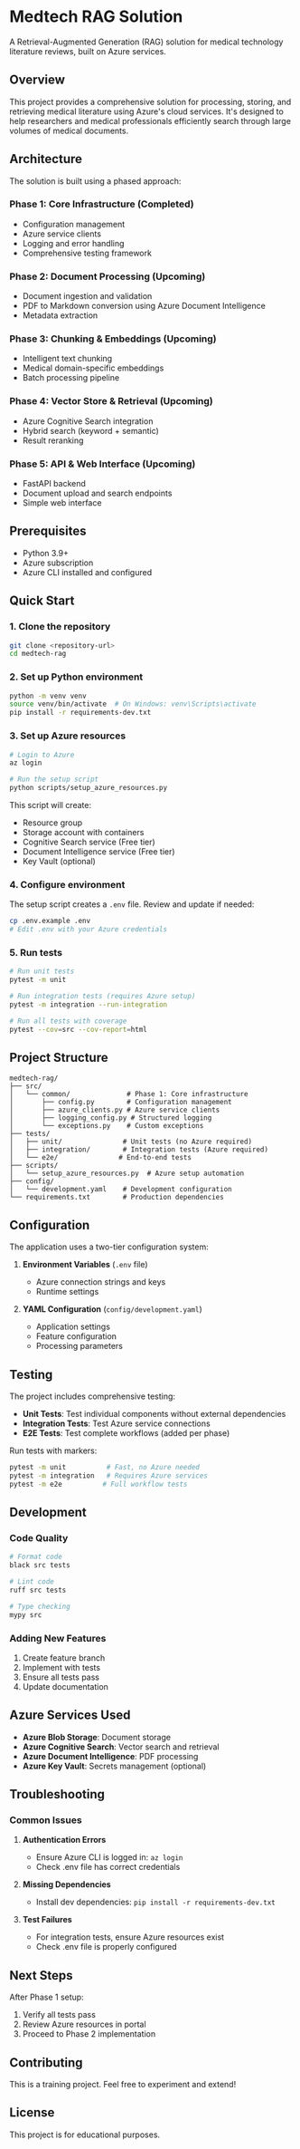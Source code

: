 # Medtech RAG Solution

A Retrieval-Augmented Generation (RAG) solution for medical technology literature reviews, built on Azure services.

## Overview

This project provides a comprehensive solution for processing, storing, and retrieving medical literature using Azure's cloud services. It's designed to help researchers and medical professionals efficiently search through large volumes of medical documents.

## Architecture

The solution is built using a phased approach:

### Phase 1: Core Infrastructure (Completed)
- Configuration management
- Azure service clients
- Logging and error handling
- Comprehensive testing framework

### Phase 2: Document Processing (Upcoming)
- Document ingestion and validation
- PDF to Markdown conversion using Azure Document Intelligence
- Metadata extraction

### Phase 3: Chunking & Embeddings (Upcoming)
- Intelligent text chunking
- Medical domain-specific embeddings
- Batch processing pipeline

### Phase 4: Vector Store & Retrieval (Upcoming)
- Azure Cognitive Search integration
- Hybrid search (keyword + semantic)
- Result reranking

### Phase 5: API & Web Interface (Upcoming)
- FastAPI backend
- Document upload and search endpoints
- Simple web interface

## Prerequisites

- Python 3.9+
- Azure subscription
- Azure CLI installed and configured

## Quick Start

### 1. Clone the repository
```bash
git clone <repository-url>
cd medtech-rag
```

### 2. Set up Python environment
```bash
python -m venv venv
source venv/bin/activate  # On Windows: venv\Scripts\activate
pip install -r requirements-dev.txt
```

### 3. Set up Azure resources
```bash
# Login to Azure
az login

# Run the setup script
python scripts/setup_azure_resources.py
```

This script will create:
- Resource group
- Storage account with containers
- Cognitive Search service (Free tier)
- Document Intelligence service (Free tier)
- Key Vault (optional)

### 4. Configure environment
The setup script creates a `.env` file. Review and update if needed:
```bash
cp .env.example .env
# Edit .env with your Azure credentials
```

### 5. Run tests
```bash
# Run unit tests
pytest -m unit

# Run integration tests (requires Azure setup)
pytest -m integration --run-integration

# Run all tests with coverage
pytest --cov=src --cov-report=html
```

## Project Structure

```
medtech-rag/
├── src/
│   └── common/              # Phase 1: Core infrastructure
│       ├── config.py        # Configuration management
│       ├── azure_clients.py # Azure service clients
│       ├── logging_config.py # Structured logging
│       └── exceptions.py    # Custom exceptions
├── tests/
│   ├── unit/               # Unit tests (no Azure required)
│   ├── integration/        # Integration tests (Azure required)
│   └── e2e/               # End-to-end tests
├── scripts/
│   └── setup_azure_resources.py  # Azure setup automation
├── config/
│   └── development.yaml    # Development configuration
└── requirements.txt        # Production dependencies
```

## Configuration

The application uses a two-tier configuration system:

1. **Environment Variables** (`.env` file)
   - Azure connection strings and keys
   - Runtime settings

2. **YAML Configuration** (`config/development.yaml`)
   - Application settings
   - Feature configuration
   - Processing parameters

## Testing

The project includes comprehensive testing:

- **Unit Tests**: Test individual components without external dependencies
- **Integration Tests**: Test Azure service connections
- **E2E Tests**: Test complete workflows (added per phase)

Run tests with markers:
```bash
pytest -m unit          # Fast, no Azure needed
pytest -m integration   # Requires Azure services
pytest -m e2e          # Full workflow tests
```

## Development

### Code Quality
```bash
# Format code
black src tests

# Lint code
ruff src tests

# Type checking
mypy src
```

### Adding New Features
1. Create feature branch
2. Implement with tests
3. Ensure all tests pass
4. Update documentation

## Azure Services Used

- **Azure Blob Storage**: Document storage
- **Azure Cognitive Search**: Vector search and retrieval
- **Azure Document Intelligence**: PDF processing
- **Azure Key Vault**: Secrets management (optional)

## Troubleshooting

### Common Issues

1. **Authentication Errors**
   - Ensure Azure CLI is logged in: `az login`
   - Check .env file has correct credentials

2. **Missing Dependencies**
   - Install dev dependencies: `pip install -r requirements-dev.txt`

3. **Test Failures**
   - For integration tests, ensure Azure resources exist
   - Check .env file is properly configured

## Next Steps

After Phase 1 setup:
1. Verify all tests pass
2. Review Azure resources in portal
3. Proceed to Phase 2 implementation

## Contributing

This is a training project. Feel free to experiment and extend!

## License

This project is for educational purposes.